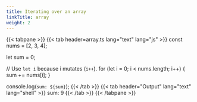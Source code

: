 ```yaml
---
title: Iterating over an array
linkTitle: array
weight: 2
---
```


<!-- markdownlint-disable -->
{{< tabpane >}}
  {{< tab header=array.ts lang="text" lang="js" >}}
const nums = [2, 3, 4];

let sum = 0;

// Use `let i` because i mutates (`i++`).
for (let i = 0; i < nums.length; i++) {
  sum += nums[i];
}

console.log(`sum: ${sum}`);
  {{< /tab >}}
  {{< tab header="Output" lang="text" lang="shell" >}}
sum: 9
  {{< /tab >}}
{{< /tabpane >}}
<!-- markdownlint-restore -->

